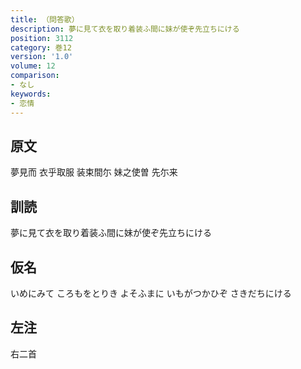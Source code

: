 ```yaml
---
title: （問答歌）
description: 夢に見て衣を取り着装ふ間に妹が使ぞ先立ちにける
position: 3112
category: 巻12
version: '1.0'
volume: 12
comparison:
- なし
keywords:
- 恋情
---
```


## 原文

夢見而 衣乎取服 装束間尓 妹之使曽 先尓来

## 訓読

夢に見て衣を取り着装ふ間に妹が使ぞ先立ちにける

## 仮名

いめにみて ころもをとりき よそふまに いもがつかひぞ さきだちにける

## 左注

右二首
